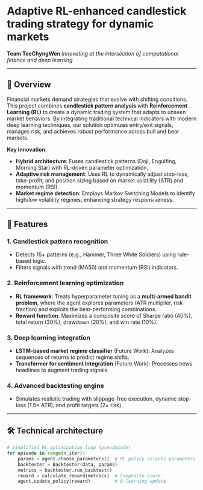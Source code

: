 # Adaptive RL-enhanced candlestick trading strategy for dynamic markets

**Team TeeChyngWen**
*Innovating at the intersection of computational finance and deep learning*

---

## 📌 Overview
Financial markets demand strategies that evolve with shifting conditions. This project combines **candlestick pattern analysis** with **Reinforcement Learning (RL)** to create a dynamic trading system that adapts to unseen market behaviors. By integrating traditional technical indicators with modern deep learning techniques, our solution optimizes entry/exit signals, manages risk, and achieves robust performance across bull and bear markets.

**Key innovation**:
- **Hybrid architecture**: Fuses candlestick patterns (Doji, Engulfing, Morning Star) with RL-driven parameter optimization.
- **Adaptive risk management**: Uses RL to dynamically adjust stop-loss, take-profit, and position sizing based on market volatility (ATR) and momentum (RSI).
- **Market regime detection**: Employs Markov Switching Models to identify high/low volatility regimes, enhancing strategy responsiveness.

---

## 🚀 Features
### 1. **Candlestick pattern recognition**
   - Detects 15+ patterns (e.g., Hammer, Three White Soldiers) using rule-based logic.
   - Filters signals with trend (MA50) and momentum (RSI) indicators.
### 2. **Reinforcement learning optimization**
   - **RL framework**: Treats hyperparameter tuning as a **multi-armed bandit problem**, where the agent explores parameters (ATR multiplier, risk fraction) and exploits the best-performing combinations.
   - **Reward function**: Maximizes a composite score of Sharpe ratio (40%), total return (30%), drawdown (20%), and win rate (10%).
### 3. **Deep learning integration**
   - **LSTM-based market regime classifier** (Future Work): Analyzes sequences of returns to predict regime shifts.
   - **Transformer for sentiment integration** (Future Work): Processes news headlines to augment trading signals.
### 4. **Advanced backtesting engine**
   - Simulates realistic trading with slippage-free execution, dynamic stop-loss (1.5× ATR), and profit targets (2× risk).

---

## 🛠 Technical architecture  
```python
# Simplified RL optimization loop (pseudocode)
for episode in range(n_iter):
    params = agent.choose_parameters()  # RL policy selects parameters
    backtester = Backtester(data, params)
    metrics = backtester.run_backtest()
    reward = calculate_reward(metrics)  # Composite score
    agent.update_policy(reward)         # Q-learning update
